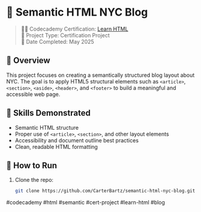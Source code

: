 # 🗽 Semantic HTML NYC Blog

> 👨‍🎓 Codecademy Certification: [Learn HTML](https://www.codecademy.com/courses/learn-html/projects/semantic-html-nyc-blog)  
> 📁 Project Type: Certification Project  
> 📅 Date Completed: May 2025  

## 🧠 Overview
This project focuses on creating a semantically structured blog layout about NYC. The goal is to apply HTML5 structural elements such as `<article>`, `<section>`, `<aside>`, `<header>`, and `<footer>` to build a meaningful and accessible web page.

## 🧱 Skills Demonstrated
- Semantic HTML structure
- Proper use of `<article>`, `<section>`, and other layout elements
- Accessibility and document outline best practices
- Clean, readable HTML formatting

## 🚀 How to Run
1. Clone the repo:
   ```bash
   git clone https://github.com/CarterBartz/semantic-html-nyc-blog.git

#codecademy #html #semantic #cert-project #learn-html #blog
